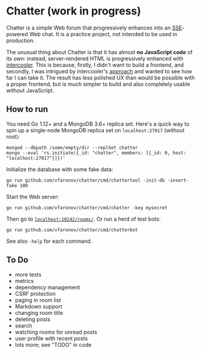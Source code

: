 # Chatter (work in progress)

Chatter is a simple Web forum that progressively enhances into an [SSE][1]-powered
Web chat. It is a practice project, not intended to be used in production.

[1]: https://en.wikipedia.org/wiki/Server-sent_events

The unusual thing about Chatter is that it has almost **no JavaScript code**
of its own: instead, server-rendered HTML is progressively enhanced with
[intercooler][2]. This is because, firstly, I didn't want to build a frontend,
and secondly, I was intrigued by intercooler's [approach][3] and wanted to see
how far I can take it. The result has less polished UX than would be possible
with a proper frontend, but is much simpler to build and also completely usable
without JavaScript.

[2]: http://intercoolerjs.org/
[3]: http://intercoolerjs.org/docs.html#philosophy


## How to run

You need Go 1.12+ and a MongoDB 3.6+ replica set. Here's a quick way to spin up a single-node MongoDB replica set on `localhost:27017` (without root):

    mongod --dbpath /some/empty/dir --replSet chatter
    mongo --eval 'rs.initiate({_id: "chatter", members: [{_id: 0, host: "localhost:27017"}]})'
    
Initialize the database with some fake data:

    go run github.com/vfaronov/chatter/cmd/chattertool -init-db -insert-fake 100
    
Start the Web server:

    go run github.com/vfaronov/chatter/cmd/chatter -key mysecret
    
Then go to [`localhost:10242/rooms/`](http://localhost:10242/rooms/).
Or run a herd of test bots:

    go run github.com/vfaronov/chatter/cmd/chatterbot
    
See also `-help` for each command.


## To Do

* more tests
* metrics
* dependency management
* CSRF protection
* paging in room list
* Markdown support
* changing room title
* deleting posts
* search
* watching rooms for unread posts
* user profile with recent posts
* lots more; see "TODO" in code
